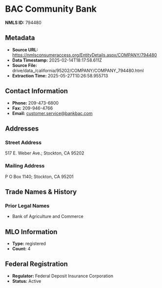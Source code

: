 # BAC Community Bank

**NMLS ID:** 794480

## Metadata
- **Source URL:** https://nmlsconsumeraccess.org/EntityDetails.aspx/COMPANY/794480
- **Data Timestamp:** 2025-02-14T18:17:58.611Z
- **Source File:** drive/data_/california/95202/COMPANY/COMPANY_794480.html
- **Extraction Time:** 2025-05-27T10:26:58.955713

## Contact Information
- **Phone:** 209-473-6800
- **Fax:** 209-946-4766
- **Email:** customer.service@bankbac.com

## Addresses
### Street Address
517 E. Weber Ave.; Stockton, CA 95202

### Mailing Address
P O Box 1140; Stockton, CA 95201

## Trade Names & History
### Prior Legal Names
- Bank of Agriculture and Commerce

## MLO Information
- **Type:** registered
- **Count:** 4

## Federal Registration
- **Regulator:** Federal Deposit Insurance Corporation
- **Status:** Active
